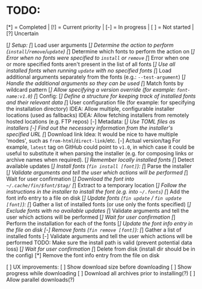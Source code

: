 # TODO:

[*] = Completed | [!] = Current priority | [-] = In progress | [ ] = Not started | [?] Uncertain

[*] Setup:
    [*] Load user arguments
        [*] Determine the action to perform (`install`/`remove`/`update`)
        [*] Determine which fonts to perform the action on
            [*] Error when no fonts were specified to `install` or `remove`
            [*] Error when one or more specified fonts aren't present in the list of all fonts
            [*] Use all installed fonts when running `update` with no specified fonts
        [*] Load additional arguments separately from the fonts (e.g.: `--test-argument`)
            [*] Handle the additional arguments so they can be used
        [*] Match fonts by wildcard pattern
        [*] Allow specifying a version override (for example: `font-name:v1.0`)
[*] Config:
    [*] Define a structure for keeping track of installed fonts and their relevant data
    [*] User configuration file (for example: for specifying the installation directory)
        IDEA: Allow multiple, configurable installer locations (used as fallbacks)
        IDEA: Allow fetching installers from remotely hosted locations (e.g. FTP repos)
[-] Metadata:
    [*] Use TOML files as installers
    [-] Find out the necessary information from the installer's specified URL
        [*] Download link
            Idea: It would be nice to have multiple 'modes', such as
                  `from-html`/`direct-link`/etc.
        [-] Actual version/tag
            For example, `latest` tag on GitHub could point to `v1.0`, in which case it
            could be useful to substitute it when parsing the installer (e.g. for composing
            links or archive names when required).
    [*] Remember locally installed fonts
    [*] Detect available updates
[*] Install fonts (`fin install [font]`):
    [*] Parse the installer
    [*] Validate arguments and tell the user which actions will be performed
    [*] Wait for user confirmation
    [*] Download the font into `~/.cache/fin/$font/$tag/`
    [*] Extract to a temporary location
    [*] Follow the instructions in the installer to install the font (e.g. into `~/.fonts`)
    [*] Add the font info entry to a file on disk
[*] Update fonts (`fin update` / `fin update [font]`):
    [*] Gather a list of installed fonts (or use only the fonts specified)
    [*] Exclude fonts with no available updates
    [*] Validate arguments and tell the user which actions will be performed
    [*] Wait for user confirmation
    [*] Perform the installation for each of the fonts
    [*] Update the font info entry in the file on disk
[-] Remove fonts (`fin remove [font]`):
    [*] Gather a list of installed fonts
    [-] Validate arguments and tell the user which actions will be performed
        TODO: Make sure the install path is valid (prevent potential data loss)
    [*] Wait for user confirmation
    [*] Delete from disk (install dir should be in the config)
    [*] Remove the font info entry from the file on disk

[ ] UX improvements:
    [ ] Show download size before downloading
    [ ] Show progress while downloading
    [ ] Download all archives prior to installing(?)
        [ ] Allow parallel downloads(?)
